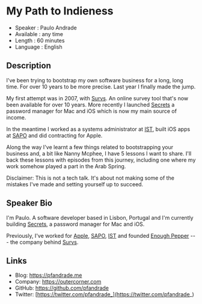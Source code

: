 My Path to Indieness
=========================

* Speaker   : Paulo Andrade
* Available : any time
* Length    : 60 minutes
* Language  : English

Description
-----------

I've been trying to bootstrap my own software business for a long, long time. For over 10 years to be more precise. Last year I finally made the jump.

My first attempt was in 2007, with [Survs](https://survs.com). An online survey tool that's now been available for over 10 years. More recently I launched [Secrets](https://outercorner.com/secrets/) a password manager for Mac and iOS which is now my main source of income.

In the meantime I worked as a systems administrator at [IST](https://tecnico.ulisboa.pt/en/), built iOS apps at [SAPO](https://www.sapo.pt) and did contracting for Apple.

Along the way I've learnt a few things related to bootstrapping your business and, a bit like Nanny Mcphee, I have 5 lessons I want to share. I'll back these lessons with episodes from this journey, including one where my work somehow played a part in the Arab Spring.

Disclaimer: This is not a tech talk. It's about not making some of the mistakes I've made and setting yourself up to succeed.


Speaker Bio
-----------

I'm Paulo. A software developer based in Lisbon, Portugal and I'm currently building [Secrets](https://outercorner.com/secrets/), a password manager for Mac and iOS.

Previously, I've worked for [Apple](https://www.apple.com), [SAPO](https://www.sapo.pt), [IST](https://tecnico.ulisboa.pt/en/) and founded [Enough Pepper](https://enoughpepper.com) --- the company behind [Survs](https://survs.com).

Links
-----

* Blog: https://pfandrade.me
* Company: https://outercorner.com
* GitHub: https://github.com/pfandrade
* Twitter: [https://twitter.com/pfandrade_](https://twitter.com/pfandrade_)


